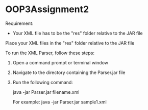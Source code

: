 # OOP3Assignment2

Requirement:
- Your XML file has to be the "res" folder relative to the JAR file

Place your XML files in the "res" folder relative to the JAR file

To run the XML Parser, follow these steps:

1. Open a command prompt or terminal window
2. Navigate to the directory containing the Parser.jar file
3. Run the following command:

   java -jar Parser.jar filename.xml

   For example:
   java -jar Parser.jar sample1.xml
